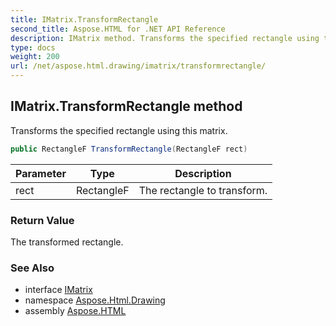 ```yaml
---
title: IMatrix.TransformRectangle
second_title: Aspose.HTML for .NET API Reference
description: IMatrix method. Transforms the specified rectangle using this matrix
type: docs
weight: 200
url: /net/aspose.html.drawing/imatrix/transformrectangle/
---
```

## IMatrix.TransformRectangle method

Transforms the specified rectangle using this matrix.

```csharp
public RectangleF TransformRectangle(RectangleF rect)
```

| Parameter | Type | Description |
| --- | --- | --- |
| rect | RectangleF | The rectangle to transform. |

### Return Value

The transformed rectangle.

### See Also

* interface [IMatrix](../)
* namespace [Aspose.Html.Drawing](../../../aspose.html.drawing/)
* assembly [Aspose.HTML](../../../)
